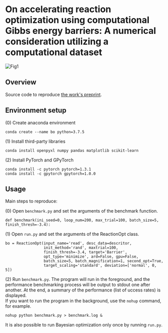 # On accelerating reaction optimization using computational Gibbs energy barriers: A numerical consideration utilizing a computational dataset
![Fig1](https://user-images.githubusercontent.com/64031703/202848690-eb02a8c7-e409-4d3d-9cdd-da134516f4e2.png)

## Overview
Source code to reproduce [the work's preprint](https://chemrxiv.org/engage/chemrxiv/article-details/635e6609ac45c788bb9e44d7).

## Environment setup
(0) Create anaconda environment
```
conda create --name bo python=3.7.5
```

(1) Install  third-party libraries
```
conda install openpyxl numpy pandas matplotlib scikit-learn
```
(2) Install PyTorch and GPyTorch
```
conda install -c pytorch pytorch=1.3.1
conda install -c gpytorch gpytorch=1.0.0
```

## Usage
Main steps to reproduce:

  (0) Open `benchmark.py` and set the arguments of the benchmark function.  
  ```
  def benchmark(ini_seed=0, loop_num=200, max_trial=100, batch_size=5, finish_thresh=-3.4):
  ```
  (1) Open `run.py` and set the arguments of the ReactionOpt class.
  ```
  bo = ReactionOpt(input_name='read', desc_data=descritor,
                   init_method='rand', maxtrial=100,
                   finish_thresh=-3.4, target='Barrier',
                   opt_type='minimize', ard=False, gpu=False,
                   batch_size=5, batch_magnification=1, second_opt=True,
                   target_scaling='standard', deviation=['normal', 0, 5])
  ```
  (2) Run `benchmark.py`.  The program will run in the foreground, and the performance benchmarking process will be output to stdout one after another. At the end, a summary of the performance (list of uccess rates) is displayed.  
  If you want to run the program in the background, use the `nohup` command, for example.  
  ```
  nohup python benchmark.py > benchmark.log &
  ```
  It is also possible to run Bayesian optimization only once by running `run.py`.
